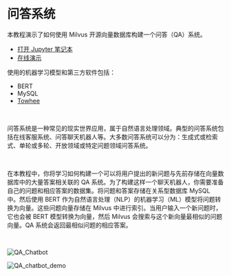 
# 问答系统

本教程演示了如何使用 Milvus 开源向量数据库构建一个问答（QA）系统。

- [打开 Jupyter 笔记本](https://github.com/towhee-io/examples/tree/main/nlp/question_answering)
- [在线演示](https://milvus.io/milvus-demos/)

使用的机器学习模型和第三方软件包括：
- BERT
- MySQL
- [Towhee](https://towhee.io/)

</br>

问答系统是一种常见的现实世界应用，属于自然语言处理领域。典型的问答系统包括在线客服系统、问答聊天机器人等。大多数问答系统可以分为：生成式或检索式、单轮或多轮、开放领域或特定问题领域问答系统。

</br>

在本教程中，你将学习如何构建一个可以将用户提出的新问题与先前存储在向量数据库中的大量答案相关联的 QA 系统。为了构建这样一个聊天机器人，你需要准备自己的问题和相应答案的数据集。将问题和答案存储在关系型数据库 MySQL 中。然后使用 BERT 作为自然语言处理（NLP）的机器学习（ML）模型将问题转换为向量。这些问题向量存储在 Milvus 中进行索引。当用户输入一个新问题时，它也会被 BERT 模型转换为向量，然后 Milvus 会搜索与这个新向量最相似的问题向量。QA 系统会返回最相似问题的相应答案。

</br>

![QA_Chatbot](/assets/qa_chatbot.png "QA chatbot的工作流程。")

![QA_chatbot_demo](/assets/qa_chatbot_demo.png "QA chatbot的演示。")

